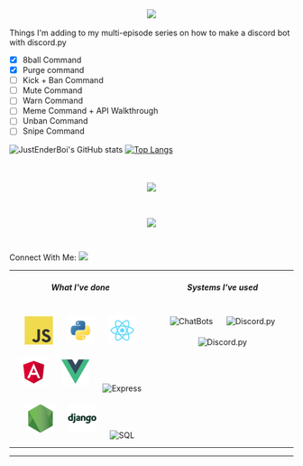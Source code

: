 <div align="center">
    <img src="https://media.giphy.com/media/hvRJCLFzcasrR4ia7z/giphy.gif" width="55px">
</div>


Things I'm adding to my multi-episode series on how to make a discord bot with discord.py
- [x] 8ball Command
- [x] Purge command
- [ ] Kick + Ban Command
- [ ] Mute Command
- [ ] Warn Command
- [ ] Meme Command + API Walkthrough
- [ ] Unban Command
- [ ] Snipe Command

![JustEnderBoi's GitHub stats](https://github-readme-stats.vercel.app/api?username=JustEnderBoi&show_icons=true)
[![Top Langs](https://github-readme-stats.vercel.app/api/top-langs/?username=JustEnderBoi&layout=compact)](https://github.com/anuraghazra/github-readme-stats)

<h1 align="center"><img align="center" src="https://media.giphy.com/media/26tn33aiTi1jkl6H6/giphy.gif" style = "width: -webkit-fill-available;"/></h1>

<div align="center" style="margin: 40px 0">
    <a href="https://github.com/topdev0729/github-profile-views-counter">
        <img width="175px" src="https://komarev.com/ghpvc/?username=JustEnderBoi&color=DE002D">
    </a>
</div>

Connect With Me:
[![](https://discord.c99.nl/widget/theme-4/744309788837413005.png)](https://discord.gg/JGgCssgUvj)

<table><tr>
    <td valign="top" width="50%">
        <div align="center">
           <h6> <b> What I've done </b> </h6>
        </div>
        <div align="center">  
         <img style="margin: 10px" alt="JavaScript" height="50" src="https://raw.githubusercontent.com/github/explore/80688e429a7d4ef2fca1e82350fe8e3517d3494d/topics/javascript/javascript.png" />
          <img style="margin: 10px" alt="Python"height="50" src="https://raw.githubusercontent.com/github/explore/e94815998e4e0713912fed477a1f346ec04c3da2/topics/python/python.png" />
          <img style="margin: 10px" alt="React" height="50" src="https://raw.githubusercontent.com/github/explore/80688e429a7d4ef2fca1e82350fe8e3517d3494d/topics/react/react.png" />
            <img style="margin: 10px" alt="Angular" height="50" src="https://raw.githubusercontent.com/github/explore/e94815998e4e0713912fed477a1f346ec04c3da2/topics/angular/angular.png" />
            <img style="margin: 10px" alt="Vue" height="50" src="https://raw.githubusercontent.com/github/explore/e94815998e4e0713912fed477a1f346ec04c3da2/topics/vue/vue.png" />
            <img style="margin: 10px"  alt="Express" height="50" src="https://raw.githubusercontent.com/sachuverma/sachuverma/master/icons/express.png"/>  
            <img style="margin: 10px" alt="Node.js" height="50" src="https://raw.githubusercontent.com/github/explore/80688e429a7d4ef2fca1e82350fe8e3517d3494d/topics/nodejs/nodejs.png" />
            <img style="margin: 10px" alt="Django" height="50" src="https://raw.githubusercontent.com/github/explore/e94815998e4e0713912fed477a1f346ec04c3da2/topics/django/django.png" />
            <img style="margin: 10px" alt="SQL" height="50" src="https://www.zeluslugi.ru/upload/news/terms20191115-1.png" />


</div></td><td valign="top" width="50%">
        <div align="center">
                <h6><b>Systems I've used</b></h6>
            </div>
        <div align="center"> 
            <img style="margin: 10px" src="https://medcitynews.com/uploads/2017/11/GettyImages-840949292-600x450.jpg" alt="ChatBots" height="50" />
            <img style="margin: 10px" src="https://res.cloudinary.com/practicaldev/image/fetch/s--bE4kKf0z--/c_imagga_scale,f_auto,fl_progressive,h_420,q_auto,w_1000/https://dev-to-uploads.s3.amazonaws.com/i/4xpm01mu2185tpvnilaq.png" alt="Discord.py" height="50" />
<img style="margin: 10px" src="https://miro.medium.com/max/1400/0*PIm4S-fLsefifYAg.jpeg" alt="Discord.py" height="50" />  
        </div>
    </td>
</tr></table>  
<hr/>
